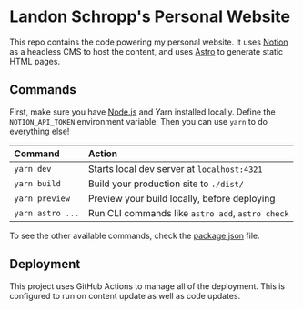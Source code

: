 # Landon Schropp's Personal Website

This repo contains the code powering my personal website. It uses [Notion](https://www.notion.so/)
as a headless CMS to host the content, and uses [Astro](https://astro.build/) to generate
static HTML pages.

## Commands

First, make sure you have [Node.js](https://nodejs.org/en/) and Yarn installed locally. Define the
`NOTION_API_TOKEN` environment variable. Then you can use `yarn` to do everything else!

| Command          | Action                                           |
| :--------------- | :----------------------------------------------- |
| `yarn dev`       | Starts local dev server at `localhost:4321`      |
| `yarn build`     | Build your production site to `./dist/`          |
| `yarn preview`   | Preview your build locally, before deploying     |
| `yarn astro ...` | Run CLI commands like `astro add`, `astro check` |

To see the other available commands, check the [package.json](package.json) file.

## Deployment

This project uses GitHub Actions to manage all of the deployment. This is configured to run on
content update as well as code updates.
